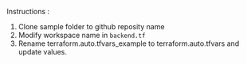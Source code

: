 Instructions : 

1. Clone sample folder to github reposity name
2. Modify workspace name in ``` backend.tf ```
3. Rename  terraform.auto.tfvars_example to terraform.auto.tfvars and update values.
